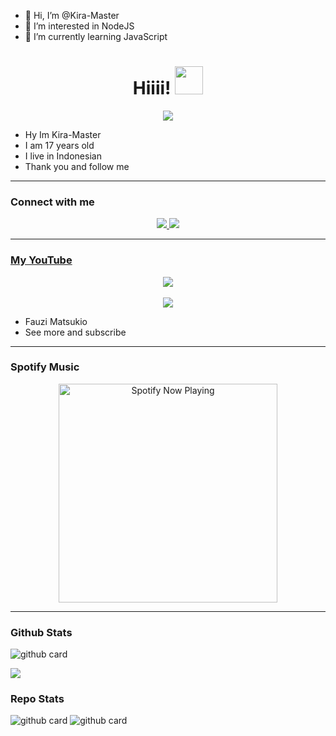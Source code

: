 - 👋 Hi, I’m @Kira-Master
- 👀 I’m interested in NodeJS
- 🌱 I’m currently learning JavaScript
<!---
Kira-Master/Kira-Master is a ✨ special ✨ repository because its `README.md` (this file) appears on your GitHub profile.
You can click the Preview link to take a look at your changes.
--->
<h1 align="center">Hiiii! <img src="https://avatars.githubusercontent.com/u/47713860?v=4" style="border-radius:5;" width="45px" alt=""><br></h1>
<p align="center">
<a href="https://wa.me/6282322153431"><img align="center" height="auto" src="https://avatars.githubusercontent.com/u/47713860?v=4"/></a>

<p align="center">

- Hy Im Kira-Master
- I am 17 years old
- I live in Indonesian
- Thank you and follow me


------

### Connect with me 
<p align="center">
  <a href="https://instagram.com/kii1raaa_"><img src="https://img.shields.io/badge/Instagram-E4405F?style=for-the-badge&logo=instagram&logoColor=white"/> 
  <a href="https://wa.me/6282322153431"><img src="https://img.shields.io/badge/WhatsApp-25D366?style=for-the-badge&logo=whatsapp&logoColor=white" /><br>

  
------

### My YouTube
<p align="center">
<a href="https://youtube.com/c/FauziMatsukio"><img align="center" height="auto" src="https://encrypted-tbn0.gstatic.com/images?q=tbn:ANd9GcS_iOWK29EIreQnokJ32P6XKpDLFsOp5j09pIGfigQvPnf-eJyP2OptFFo&s=10"/></a><br><br>
<a href="https://youtube.com/c/FauziMatsukio"><img src="https://encrypted-tbn0.gstatic.com/images?q=tbn:ANd9GcS_iOWK29EIreQnokJ32P6XKpDLFsOp5j09pIGfigQvPnf-eJyP2OptFFo&s=10" />
</a>
<p align="center">

- Fauzi Matsukio
- See more and subscribe

------

### Spotify Music

<p align="center">
  <a href="https://open.spotify.com/track/4bNvS25ZVMCvLHEUV87mp4?si=yb1PaPVnRgiTYedy8r6i_g&utm_source=copy-link&context=spotify%3Aplaylist%3A37i9dQZF1EIVoBTSiHHsdx&dl_branch=1" target="_blank"><img src="https://now-playing-on-spotify.vercel.app/api/spotify" alt="Spotify Now Playing" width="350"/></a>
</p>

------
 
### Github Stats 

![github card](https://github-readme-stats.vercel.app/api?username=Kira-Master&show_icons=true&theme=radical)

![](https://github-profile-summary-cards.vercel.app/api/cards/profile-details?username=Kira-Master&theme=monokai)

### Repo Stats 

![github card](https://github-readme-stats.vercel.app/api/pin/?username=Kira-Master&repo=KYURAV2&theme=dark)
![github card](https://github-readme-stats.vercel.app/api/pin/?username=Kira-Master&repo=Kira-Master.github.io&theme=dark)
